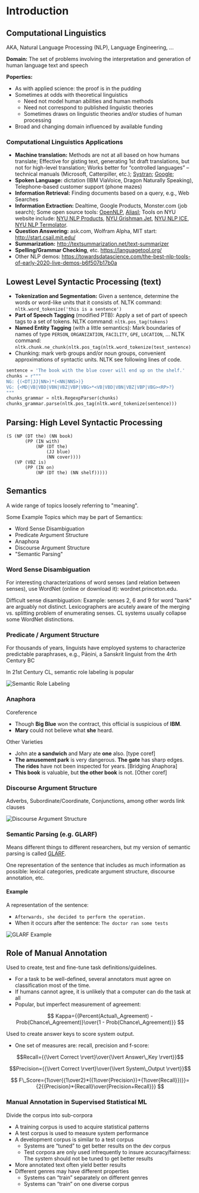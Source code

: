 # Introduction

## Computational Linguistics

AKA, Natural Language Processing (NLP), Language Engineering, ...

**Domain:** The set of problems involving the interpretation and generation of
human language text and speech

**Poperties:**

- As with applied science: the proof is in the pudding
- Sometimes at odds with theoretical linguistics
  - Need not model human abilities and human methods
  - Need not correspond to published linguistic theories
  - Sometimes draws on linguistic theories and/or studies of human processing
- Broad and changing domain influenced by available funding

### Computational Linguistics Applications

- **Machine translation:** Methods are not at all based on how humans translate;
  Effective for gisting text, generating 1st draft translations, but not for
  high-level translation; Works better for “controlled languages” – technical
  manuals (Microsoft, Catterpiller, etc.);
  [Systran](https://translate.systran.net/?lang=en);
  [Google](http://www.google.com/language_tools?hl=en);
- **Spoken Language:** dictation (IBM ViaVoice, Dragon Naturally Speaking),
  Telephone-based customer support (phone mazes)
- **Information Retrieval:** Finding documents based on a query, e.g., Web
  Searches
- **Information Extraction:** Dealtime, Google Products, Monster.com (job
  search); Some open source tools: [OpenNLP](https://opennlp.apache.org),
  [AliasI](http://alias-i.com/lingpipe/); Tools on NYU website include:
  [NYU NLP Products](http://nlp.cs.nyu.edu/projects/index.shtml#t-r-i),
  [NYU Grishman Jet](http://cs.nyu.edu/grishman/jet/jet.html),
  [NYU NLP ICE](http://nlp.cs.nyu.edu/ice/),
  [NYU NLP Termolator](http://nlp.cs.nyu.edu/termolator/).
- **Question Answering:** ask.com, Wolfram Alpha, MIT start:
  http://start.csail.mit.edu/
- **Summarization:** http://textsummarization.net/text-summarizer
- **Spelling/Grammar Checking**, etc. https://languagetool.org/
- Other NLP demos:
  https://towardsdatascience.com/the-best-nlp-tools-of-early-2020-live-demos-b6f507b17b0a

## Lowest Level Syntactic Processing (text)

- **Tokenization and Segmentation:** Given a sentence, determine the words or
  word-like units that it consists of. NLTK command:
  `nltk.word_tokenize('this is a sentence')`
- **Part of Speech Tagging** (modified PTB): Apply a set of part of speech tags
  to a set of tokens. NLTK command: `nltk.pos_tag(tokens)`
- **Named Entity Tagging** (with a little semantics): Mark boundaries of names
  of type `PERSON`, `ORGANIZATION`, `FACILITY`, `GPE`, `LOCATION`, … NLTK
  command: `nltk.chunk.ne_chunk(nltk.pos_tag(nltk.word_tokenize(test_sentence)`
- Chunking: mark verb groups and/or noun groups, convenient approximations of
  syntactic units. NLTK see following lines of code.

```python
sentence = 'The book with the blue cover will end up on the shelf.'
chunks = r"""
NG: {(<DT|JJ|NN>)*(<NN|NNS>)}
VG: {<MD|VB|VBD|VBN|VBZ|VBP|VBG>*<VB|VBD|VBN|VBZ|VBP|VBG><RP>?}
"""
chunks_grammar = nltk.RegexpParser(chunks)
chunks_grammar.parse(nltk.pos_tag(nltk.word_tokenize(sentence)))
```

## Parsing: High Level Syntactic Processing

```
(S (NP (DT the) (NN book)
       (PP (IN with)
           (NP (DT the)
               (JJ blue)
               (NN cover))))
   (VP (VBZ is)
       (PP (IN on)
           (NP (DT the) (NN shelf)))))
```

## Semantics

A wide range of topics loosely referring to "meaning".

Some Example Topics which may be part of Semantics:

- Word Sense Disambiguation
- Predicate Argument Structure
- Anaphora
- Discourse Argument Structure
- "Semantic Parsing"

### Word Sense Disambiguation

For interesting characterizations of word senses (and relation between senses),
use WordNet (online or download it): wordnet.princeton.edu.

Difficult sense disambiguation: Example: senses 2, 6 and 9 for word "bank" are
arguably not distinct. Lexicographers are acutely aware of the merging vs.
splitting problem of enumerating senses. CL systems usually collapse some
WordNet distinctions.

### Predicate / Argument Structure

For thousands of years, linguists have employed systems to characterize
predictable paraphrases, e.g., Pāṇini, a Sanskrit linguist from the 4rth Century
BC

In 21st Century CL, semantic role labeling is popular

![Semantic Role Labeling](.gitbook/assets/semantic-role-lableing.png)

### Anaphora

Coreference

- Though **Big Blue** won the contract, this official is suspicious of **IBM**.
- **Mary** could not believe what **she** heard.

Other Varieties

- John ate **a sandwich** and Mary ate **one** also. \[type coref]
- **The amusement park** is very dangerous. **The gate** has sharp edges. **The
  rides** have not been inspected for years. \[Bridging Anaphora]
- **This book** is valuable, but **the other book** is not. \[Other coref]

### Discourse Argument Structure

Adverbs, Subordinate/Coordinate, Conjunctions, among other words link clauses

![Discourse Argument Structure](.gitbook/assets/discourse-argument-structure.png)

### Semantic Parsing (e.g. GLARF)

Means different things to different researchers, but my version of semantic
parsing is called [GLARF](http://nlp.cs.nyu.edu/meyers/GLARF.html).

One representation of the sentence that includes as much information as
possible: lexical categories, predicate argument structure, discourse
annotation, etc.

#### Example

A representation of the sentence:

- `Afterwards, she decided to perform the operation.`&#x20;
- When it occurs after the sentence: `The doctor ran some tests`

![GLARF Example](.gitbook/assets/glarf-example.png)

## Role of Manual Annotation

Used to create, test and fine-tune task definitions/guidelines.

- For a task to be well-defined, several annotators must agree on classification
  most of the time.
- If humans cannot agree, it is unlikely that a computer can do the task at all
- Popular, but imperfect measurement of agreement:

$$
Kappa={{Percent(Actual\_Agreement) - Prob(Chance\_Agreement)}\over{1 - Prob(Chance\_Agreement)}}
$$

Used to create answer keys to score system output.

- One set of measures are: recall, precision and f-score:

$$Recall={{\lvert Correct \rvert}\over{\lvert Answer\_Key \rvert}}$$

$$Precision={{\lvert Correct \rvert}\over{\lvert System\_Output \rvert}}$$

$$
F\_Score={1\over{{1\over2}*({1\over{Precision}}+{1\over{Recall}})}}={2{{Precision}*{Recall}\over{Precision+Recall}}}
$$

### Manual Annotation in Supervised Statistical ML

Divide the corpus into sub-corpora

- A training corpus is used to acquire statistical patterns
- A test corpus is used to measure system performance
- A development corpus is similar to a test corpus
  - Systems are “tuned” to get better results on the dev corpus
  - Test corpora are only used infrequently to insure accuracy/fairness: The
    system should not be tuned to get better results
- More annotated text often yield better results
- Different genres may have different properties
  - Systems can “train” separately on different genres
  - Systems can “train” on one diverse corpus
